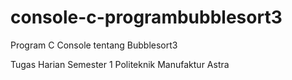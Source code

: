 # console-c-programbubblesort3
Program C Console tentang Bubblesort3

Tugas Harian Semester 1 Politeknik Manufaktur Astra
